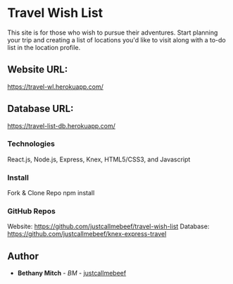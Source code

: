 # Travel Wish List

This site is for those who wish to pursue their adventures. Start planning your trip and creating a list of locations you'd like to visit along with a to-do list in the location profile. 

## Website URL: 

https://travel-wl.herokuapp.com/

## Database URL: 

https://travel-list-db.herokuapp.com/

### Technologies 

React.js, Node.js, Express, Knex, HTML5/CSS3, and Javascript 

### Install

Fork & Clone Repo
npm install 

### GitHub Repos
Website: https://github.com/justcallmebeef/travel-wish-list
Database: https://github.com/justcallmebeef/knex-express-travel

## Author

* **Bethany Mitch** - *BM* - [justcallmebeef](https://github.com/justcallmebeef)